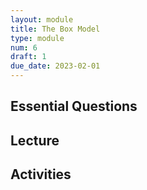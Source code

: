 ```yaml
---
layout: module
title: The Box Model
type: module
num: 6
draft: 1
due_date: 2023-02-01
---
```



## Essential Questions

## Lecture

## Activities